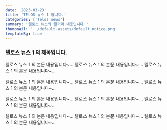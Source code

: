 ```yaml
---
date: '2023-03-23'
title: 'TELOS 뉴스 1 입니다.'
categories: ['Telos news']
summary: '텔로스 뉴스의 줄거리 내용입니다.'
thumbnail: '../default-assets/default_notice.png'
templateBg: true
---
```


### 텔로스 뉴스 1 의 제목입니다.

>

텔로스 뉴스 1 의 본문 내용입니다~... 텔로스 뉴스 1 의 본문 내용입니다~... 텔로스 뉴스 1 의 본문 내용입니다~...

텔로스 뉴스 1 의 본문 내용입니다~... 텔로스 뉴스 1 의 본문 내용입니다~... 텔로스 뉴스 1 의 본문 내용입니다~...

텔로스 뉴스 1 의 본문 내용입니다~... 텔로스 뉴스 1 의 본문 내용입니다~... 텔로스 뉴스 1 의 본문 내용입니다~...

텔로스 뉴스 1 의 본문 내용입니다~... 텔로스 뉴스 1 의 본문 내용입니다~... 텔로스 뉴스 1 의 본문 내용입니다~...
